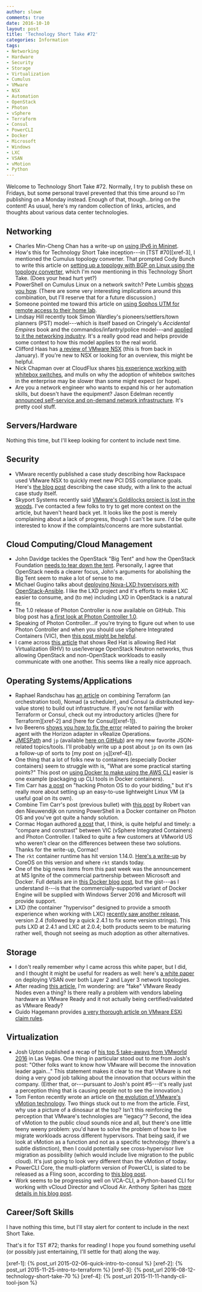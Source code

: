 ```yaml
---
author: slowe
comments: true
date: 2016-10-10
layout: post
title: 'Technology Short Take #72'
categories: Information
tags:
- Networking
- Hardware
- Security
- Storage
- Virtualization
- Cumulus
- VMware
- NSX
- Automation
- OpenStack
- Photon
- vSphere
- Terraform
- Consul
- PowerCLI
- Docker
- Microsoft
- Windows
- LXC
- VSAN
- vMotion
- Python
---
```


Welcome to Technology Short Take #72. Normally, I try to publish these on Fridays, but some personal travel prevented that this time around so I'm publishing on a Monday instead. Enough of that, though...bring on the content! As usual, here's my random collection of links, articles, and thoughts about various data center technologies.

## Networking

* Charles Min-Cheng Chan has a write-up on [using IPv6 in Mininet][link-2].
* How's this for Technology Short Take inception---in [TST #70][xref-3], I mentioned the Cumulus topology converter. That prompted Cody Bunch to write this article on [setting up a topology with BGP on Linux using the topology converter][link-3], which I'm now mentioning in this Technology Short Take. (Does your head hurt yet?)
* PowerShell on Cumulus Linux on a network switch? Pete Lumbis [shows you how][link-5]. (There are some very interesting implications around this combination, but I'll reserve that for a future discussion.)
* Someone pointed me toward this article on [using Sophos UTM for remote access to their home lab][link-8].
* Lindsay Hill recently took Simon Wardley's pioneers/settlers/town planners (PST) model---which is itself based on Cringely's _Accidental Empires_ book and the commandos/infantry/police model---and [applied to it the networking industry][link-22]. It's a really good read and helps provide some context to how this model applies to the real world.
* Clifford Haas has [a review of VMware NSX][link-27] (this is from back in January). If you're new to NSX or looking for an overview, this might be helpful.
* Nick Chapman over at CloudFlux shares [his experience working with whitebox switches][link-29], and mulls on why the adoption of whitebox switches in the enterprise may be slower than some might expect (or hope).
* Are you a network engineer who wants to expand his or her automation skills, but doesn't have the equipment? Jason Edelman recently [announced self-service and on-demand network infrastructure][link-32]. It's pretty cool stuff.

## Servers/Hardware

Nothing this time, but I'll keep looking for content to include next time.

## Security

* VMware recently published a case study describing how Rackspace used VMware NSX to quickly meet new PCI DSS compliance goals. Here's [the blog post][link-7] describing the case study, with a link to the actual case study itself.
* Skyport Systems recently said [VMware's Goldilocks project is lost in the woods][link-33]. I've contacted a few folks to try to get more context on the article, but haven't heard back yet. It looks like the post is merely complaining about a lack of progress, though I can't be sure. I'd be quite interested to know if the complaints/concerns are more substantial.

## Cloud Computing/Cloud Management

* John Davidge tackles the OpenStack "Big Tent" and how the OpenStack Foundation [needs to tear down the tent][link-20]. Personally, I agree that OpenStack needs a clearer focus, John's arguments for abolishing the Big Tent seem to make a lot of sense to me.
* Michael Gugino talks about [deploying Nova-LXD hypervisors with OpenStack-Ansible][link-21]. I like the LXD project and it's efforts to make LXC easier to consume, and (to me) including LXD in OpenStack is a natural fit.
* The 1.0 release of Photon Controller is now available on GitHub. This blog post has [a first look at Photon Controller 1.0][link-24].
* Speaking of Photon Controller...if you're trying to figure out when to use Photon Controller and when you should use vSphere Integrated Containers (VIC), then [this post might be helpful][link-25].
* I came across [this article][link-30] that shows Red Hat is allowing Red Hat Virtualization (RHV) to use/leverage OpenStack Neutron networks, thus allowing OpenStack and non-OpenStack workloads to easily communicate with one another. This seems like a really nice approach.

## Operating Systems/Applications

* Raphael Randschau has [an article][link-1] on combining Terraform (an orchestration tool), Nomad (a scheduler), and Consul (a distributed key-value store) to build out infrastructure. If you're not familiar with Terraform or Consul, check out my introductory articles ([here for Terraform][xref-2] and [here for Consul][xref-1]).
* Ivo Beerens [shows you how to fix the error][link-6] related to pairing the broker agent with the Horizon adapter in vRealize Operations.
* [JMESPath][link-10] and `jp` (available [here on GitHub][link-11]) are my new favorite JSON-related topics/tools. I'll probably write up a post about `jp` on its own (as a follow-up of sorts to [my post on `jq`][xref-4]).
* One thing that a lot of folks new to containers (especially Docker containers) seem to struggle with is, "What are some practical starting points?" This post on [using Docker to make using the AWS CLI][link-14] easier is one example (packaging up CLI tools in Docker containers).
* Tim Carr has [a post][link-15] on "hacking Photon OS to do your bidding," but it's really more about setting up an easy-to-use lightweight Linux VM (a useful goal on its own).
* Combine Tim Carr's post (previous bullet) with [this post][link-18] by Robert van den Nieuwendijk on running PowerShell in a Docker container on Photon OS and you've got quite a handy solution.
* Cormac Hogan authored [a post][link-17] that, I think, is quite helpful and timely: a "compare and constrast" between VIC (vSphere Integrated Containers) and Photon Controller. I talked to quite a few customers at VMworld US who weren't clear on the differences between these two solutions. Thanks for the write-up, Cormac!
* The `rkt` container runtime has hit version 1.14.0. [Here's a write-up][link-19] by CoreOS on this version and where `rkt` stands today.
* One of the big news items from this past week was the announcement at MS Ignite of the commercial partnership between Microsoft and Docker. Full details are in [this Docker blog post][link-28], but the gist---as I understand it---is that the commercially-supported variant of Docker Engine will be supplied with Windows Server 2016 and Microsoft will provide support.
* LXD (the container "hypervisor" designed to provide a smooth experience when working with LXC) [recently saw another release][link-31], version 2.4 (followed by a quick 2.4.1 to fix some version strings). This puts LXD at 2.4.1 and LXC at 2.0.4; both products seem to be maturing rather well, though not seeing as much adoption as other alternatives.

## Storage

* I don't really remember _why_ I came across this white paper, but I did, and I thought it might be useful for readers as well: here's [a white paper][link-4] on deploying VSAN over both Layer 2 and Layer 3 network topologies.
* After reading [this article][link-12], I'm wondering: are "fake" VMware Ready Nodes even a thing? Is there really a problem with vendors labeling hardware as VMware Ready and it not actually being certified/validated as VMware Ready?
* Guido Hagemann provides [a very thorough article on VMware ESXi claim rules][link-16].

## Virtualization

* Josh Upton published a recap of [his top 5 take-aways from VMworld 2016][link-9] in Las Vegas. One thing in particular stood out to me from Josh's post: "Other folks want to know how VMware will become the innovation leader again..." This statement makes it clear to me that VMware is not doing a very good job talking about the innovation that occurs within the company. (Either that, or---pursuant to Josh's point #5---it's really just a perception thing that is causing people not to see the innovation.)
* Tom Fenton recently wrote an article on [the evolution of VMware's vMotion technology][link-13]. Two things stuck out to me from the article. First, why use a picture of a dinosaur at the top? Isn't this reinforcing the perception that VMware's technologies are "legacy"? Second, the idea of vMotion to the public cloud sounds nice and all, but there's one little teeny weeny problem: you'd have to solve the problem of how to live migrate workloads across different hypervisors. That being said, if we look at vMotion as a function and not as a specific technology (there's a subtle distinction), then I could potentially see cross-hypervisor live migration as possibility (which would include live migration to the public cloud). It's just going to look very different than the vMotion of today.
* PowerCLI Core, the multi-platform version of PowerCLI, is slated to be released as a Fling soon, according to [this blog post][link-23].
* Work seems to be progressing well on VCA-CLI, a Python-based CLI for working with vCloud Director and vCloud Air. Anthony Spiteri has [more details in his blog post][link-26].

## Career/Soft Skills

I have nothing this time, but I'll stay alert for content to include in the next Short Take.

That's it for TST #72; thanks for reading! I hope you found something useful (or possibly just entertaining, I'll settle for that) along the way.



[link-1]: https://blog.online.net/2016/09/14/build-your-infrastructure-with-terraform-nomad-and-consul-on-scaleway/
[link-2]: http://blog.mcchan.io/ipv6-in-mininet
[link-3]: http://blog.codybunch.com/2016/08/22/Revisiting-BGP-on-Linux-w-Cumulus-Topology-Converter/
[link-4]: http://blogs.vmware.com/virtualblocks/files/2016/03/VSAN-L2_and_L3_Network.pdf
[link-5]: https://community.cumulusnetworks.com/cumulus/topics/powershell-on-cumulus-linux
[link-6]: http://www.ivobeerens.nl/2016/01/13/vrealize-operations-manager/
[link-7]: https://blogs.vmware.com/tam/2016/09/rackspace-leverages-vmware-nsx-case-study.html
[link-8]: http://vmnomad.blogspot.com/2016/09/remote-access-with-sophos-utm.html
[link-9]: http://www.sovsystems.com/vmworld-2016-top-five-list-a-recap/
[link-10]: http://jmespath.org/
[link-11]: https://github.com/jmespath/jp
[link-12]: http://thenicholson.com/buy-fake-ready-nodes/
[link-13]: https://virtualizationreview.com/articles/2016/09/14/evolution-of-vmware-vmotion.aspx
[link-14]: https://lostechies.com/gabrielschenker/2016/09/21/easing-the-use-of-the-aws-cli/
[link-15]: http://www.timcarr.net/?p=471
[link-16]: http://virtualguido.blogspot.com/2016/09/vmware-esxi-claim-rules-unleashed.html
[link-17]: http://blogs.vmware.com/cloudnative/compare-contrast-photon-controller-vs-vic-vsphere-integrated-containers/
[link-18]: https://rvdnieuwendijk.com/2016/08/20/running-powershell-in-a-docker-container-on-vmware-photon-os/
[link-19]: https://coreos.com/blog/rkt-container-engine-v1-14-0.html
[link-20]: https://johndavidge.wordpress.com/2016/09/09/mr-openstack-tear-down-this-tent/
[link-21]: https://medium.com/walmartlabs/deploying-nova-lxd-hypervisors-with-openstack-ansible-39525157879d#.emwa6s8gh
[link-22]: https://lkhill.com/networking-pioneers-settlers-and-town-planners/
[link-23]: http://blogs.vmware.com/PowerCLI/2016/09/powercli_core.html
[link-24]: http://blogs.vmware.com/cloudnative/photon-controller-1-0-first-look/
[link-25]: http://blogs.vmware.com/cloudnative/photon-platform-vsphere-2/
[link-26]: http://anthonyspiteri.net/vca-cli-for-vcloud-director-new-networking-features/
[link-27]: https://www.linkedin.com/pulse/technical-review-vmware-nsx-clifford-haas
[link-28]: https://blog.docker.com/2016/09/docker-microsoft-partnership/
[link-29]: https://cloudflux.co.uk/whitebox-switches-in-the-enterprise/
[link-30]: http://rhelblog.redhat.com/2016/09/19/integrating-red-hat-virtualization-and-red-hat-openstack-platform-with-neutron-networking/
[link-31]: https://linuxcontainers.org/lxd/news/
[link-32]: https://www.linkedin.com/pulse/self-service-demand-network-infrastructure-jason-edelman
[link-33]: https://skyportblog.com/2016/10/04/vmwares-goldilocks-security-lost-in-the-woods/
[xref-1]: {% post_url 2015-02-06-quick-intro-to-consul %}
[xref-2]: {% post_url 2015-11-25-intro-to-terraform %}
[xref-3]: {% post_url 2016-08-12-technology-short-take-70 %}
[xref-4]: {% post_url 2015-11-11-handy-cli-tool-json %}
